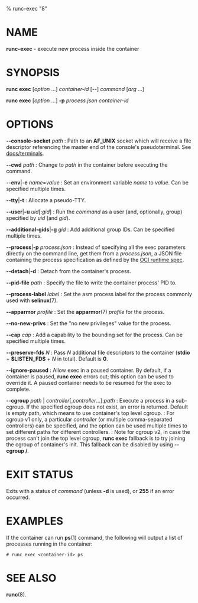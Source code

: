 % runc-exec "8"

# NAME
**runc-exec** - execute new process inside the container

# SYNOPSIS
**runc exec** [_option_ ...] _container-id_ [--] _command_ [_arg_ ...]

**runc exec** [_option_ ...] **-p** _process.json_ _container-id_

# OPTIONS
**--console-socket** _path_
: Path to an **AF_UNIX**  socket which will receive a file descriptor
referencing the master end of the console's pseudoterminal.  See
[docs/terminals](https://github.com/Furisto/runc/blob/master/docs/terminals.md).

**--cwd** _path_
: Change to _path_ in the container before executing the command.

**--env**|**-e** _name_=_value_
: Set an environment variable _name_ to _value_. Can be specified multiple times.

**--tty**|**-t**
: Allocate a pseudo-TTY.

**--user**|**-u** _uid_[:_gid_]
: Run the _command_ as a user (and, optionally, group) specified by _uid_ (and
_gid_).

**--additional-gids**|**-g** _gid_
: Add additional group IDs. Can be specified multiple times.

**--process**|**-p** _process.json_
: Instead of specifying all the exec parameters directly on the command line,
get them from a _process.json_, a JSON file containing the process
specification as defined by the
[OCI runtime spec](https://github.com/opencontainers/runtime-spec/blob/master/config.md#process).

**--detach**|**-d**
: Detach from the container's process.

**--pid-file** _path_
: Specify the file to write the container process' PID to.

**--process-label** _label_
: Set the asm process label for the process commonly used with **selinux**(7).

**--apparmor** _profile_
: Set the **apparmor**(7) _profile_ for the process.

**--no-new-privs**
: Set the "no new privileges" value for the process.

**--cap** _cap_
: Add a capability to the bounding set for the process. Can be specified
multiple times.

**--preserve-fds** _N_
: Pass _N_ additional file descriptors to the container (**stdio** +
**$LISTEN_FDS** + _N_ in total). Default is **0**.

**--ignore-paused**
: Allow exec in a paused container. By default, if a container is paused,
**runc exec** errors out; this option can be used to override it.
A paused container needs to be resumed for the exec to complete.

**--cgroup** _path_ | _controller_[,_controller_...]:_path_
: Execute a process in a sub-cgroup. If the specified cgroup does not exist, an
error is returned. Default is empty path, which means to use container's top
level cgroup.
: For cgroup v1 only, a particular _controller_ (or multiple comma-separated
controllers) can be specified, and the option can be used multiple times to set
different paths for different controllers.
: Note for cgroup v2, in case the process can't join the top level cgroup,
**runc exec** fallback is to try joining the cgroup of container's init.
This fallback can be disabled by using **--cgroup /**.

# EXIT STATUS

Exits with a status of _command_ (unless **-d** is used), or **255** if
an error occurred.

# EXAMPLES
If the container can run **ps**(1) command, the following
will output a list of processes running in the container:

	# runc exec <container-id> ps

# SEE ALSO

**runc**(8).
